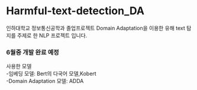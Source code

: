 # Harmful-text-detection_DA
인하대학교 정보통신공학과 졸업프로젝트
Domain Adaptation을 이용한 유해 text 탐지를 주제로 한 NLP 프로젝트 입니다.
<h3>6월중 개발 완료 예정</h3>
사용한 모델<br>
-임베딩 모델: Bert의 다국어 모델,Kobert<br>
-Domain Adaptation 모델: ADDA
